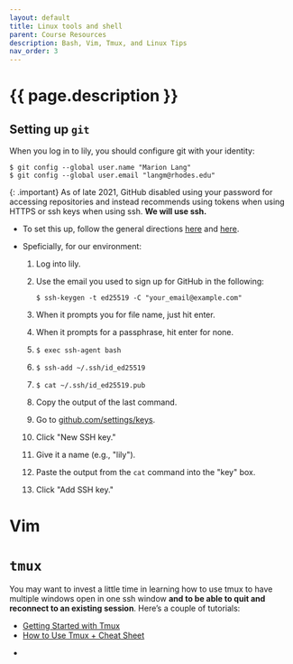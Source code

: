 ```yaml
---
layout: default
title: Linux tools and shell
parent: Course Resources
description: Bash, Vim, Tmux, and Linux Tips
nav_order: 3
---
```


# {{ page.description }}

## Setting up `git`

When you log in to lily, you should configure git with your identity:

```
$ git config --global user.name "Marion Lang"
$ git config --global user.email "langm@rhodes.edu"
```

{: .important}
As of late 2021, GitHub disabled using your password for
accessing repositories and instead recommends using tokens when using HTTPS or
ssh keys when using ssh. __We will use ssh.__

* To set this up, follow the general directions
  [here](https://docs.github.com/en/authentication/connecting-to-github-with-ssh/generating-a-new-ssh-key-and-adding-it-to-the-ssh-agent)
  and
  [here](https://docs.github.com/en/authentication/connecting-to-github-with-ssh/adding-a-new-ssh-key-to-your-github-account).

* Speficially, for our environment:

  1. Log into lily.
  2. Use the email you used to sign up for GitHub in the following: 

     ```
     $ ssh-keygen -t ed25519 -C "your_email@example.com"
     ```

  3. When it prompts you for file name, just hit enter.
  4. When it prompts for a passphrase, hit enter for none.
  5. `$ exec ssh-agent bash`
  6. `$ ssh-add ~/.ssh/id_ed25519`
  7. `$ cat ~/.ssh/id_ed25519.pub`
  8. Copy the output of the last command.
  9. Go to
     [github.com/settings/keys](https://github.com/settings/keys).
  10. Click "New SSH key."
  11. Give it a name (e.g., "lily").
  12. Paste the output from the `cat` command into the "key" box.
  13. Click "Add SSH key."

# Vim

# `tmux`

You may want to invest a little time in learning how to use tmux to have
multiple windows open in one ssh window __and to be able to quit and reconnect
to an existing session__. Here’s a couple of tutorials:

* [Getting Started with Tmux](https://linuxhandbook.com/tmux/)
* [How to Use Tmux + Cheat
  Sheet](https://www.hostinger.com/tutorials/tmux-beginners-guide-and-cheat-sheet/)

-
